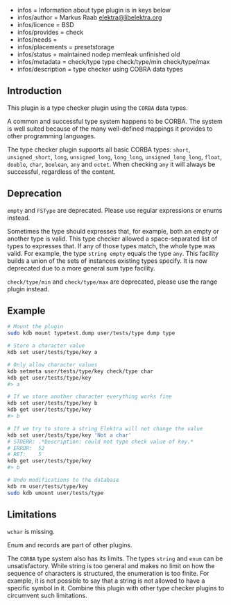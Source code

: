 - infos = Information about type plugin is in keys below
- infos/author = Markus Raab <elektra@libelektra.org>
- infos/licence = BSD
- infos/provides = check
- infos/needs =
- infos/placements = presetstorage
- infos/status = maintained nodep memleak unfinished old
- infos/metadata = check/type type check/type/min check/type/max
- infos/description = type checker using COBRA data types

## Introduction

This plugin is a type checker plugin using the `CORBA` data types.

A common and successful type system happens to be CORBA.
The system is well suited because of the many well-defined
mappings it provides to other programming languages.

The type checker plugin supports all basic CORBA types:
`short`, `unsigned_short`, `long`, `unsigned_long`, `long_long`,
`unsigned_long_long`, `float`, `double`, `char`, `boolean`, `any` and
`octet`. When checking `any` it will always be successful, regardless
of the content.

## Deprecation

`empty` and `FSType` are deprecated. Please use regular expressions
or enums instead.

Sometimes the type should expresses that, for example, both an empty
or another type is valid. This type checker allowed a space-separated
list of types to expresses that. If any of those types match, the whole
type was valid. For example, the type `string empty` equals the type
`any`. This facility builds a union of the sets of instances existing
types specify. It is now deprecated due to a more general sum type
facility.

`check/type/min` and `check/type/max` are deprecated, please use the range
plugin instead.

## Example

```sh
# Mount the plugin
sudo kdb mount typetest.dump user/tests/type dump type

# Store a character value
kdb set user/tests/type/key a

# Only allow character values
kdb setmeta user/tests/type/key check/type char
kdb get user/tests/type/key
#> a

# If we store another character everything works fine
kdb set user/tests/type/key b
kdb get user/tests/type/key
#> b

# If we try to store a string Elektra will not change the value
kdb set user/tests/type/key 'Not a char'
# STDERR: .*Description: could not type check value of key.*
# ERROR:  52
# RET:    5
kdb get user/tests/type/key
#> b

# Undo modifications to the database
kdb rm user/tests/type/key
sudo kdb umount user/tests/type
```

## Limitations

`wchar` is missing.

Enum and records are part of other plugins.

The `CORBA` type system also has its limits. The types `string` and
`enum` can be unsatisfactory. While string is too general
and makes no limit on how the sequence of characters is structured,
the enumeration is too finite. For example, it is not possible to say
that a string is not allowed to have a specific symbol in it.
Combine this plugin with other type checker plugins to circumvent
such limitations.
